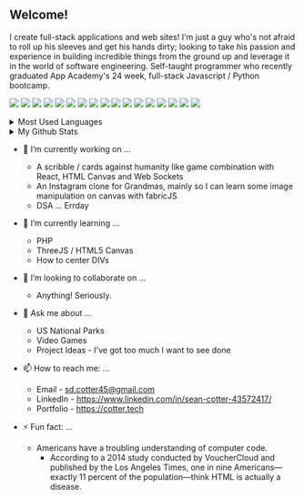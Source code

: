 <!--
**Cotter45/Cotter45** is a ✨ _special_ ✨ repository because its `README.md` (this file) appears on your GitHub profile.

Here are some ideas to get you started:

- 🔭 I’m currently working on ...
- 🌱 I’m currently learning ...
- 👯 I’m looking to collaborate on ...
- 🤔 I’m looking for help with ...
- 💬 Ask me about ...
- 📫 How to reach me: ...
- 😄 Pronouns: ...
- ⚡ Fun fact: ...
-->

## Welcome!

I create full-stack applications and web sites! I'm just a guy who's not afraid to roll up his sleeves and get his hands dirty; looking to take his passion and experience in building incredible things from the ground up and leverage it in the world of software engineering. Self-taught programmer who recently graduated App Academy's 24 week, full-stack Javascript / Python bootcamp. 

<!-- <table>
  <td><img src="https://github-readme-stats.vercel.app/api/top-langs/?username=Cotter45&theme=blue-green" /></td>
 <td><img src="https://github-readme-stats.vercel.app/api?username=Cotter45&show_icons=true&theme=tokyonight" /></td>
</table> -->

<img src="https://img.shields.io/badge/javascript%20-%23323330.svg?&style=for-the-badge&logo=javascript&logoColor=%23F7DF1E"/> <img src="https://img.shields.io/badge/TypeScript-007ACC?style=for-the-badge&logo=typescript&logoColor=white" /> <img src="https://img.shields.io/badge/python%20-%2314354C.svg?&style=for-the-badge&logo=python&logoColor=white"/> <img src="https://img.shields.io/badge/react%20-%2320232a.svg?&style=for-the-badge&logo=react&logoColor=%2361DAFB"/> <img src="https://img.shields.io/badge/Redux-593D88?style=for-the-badge&logo=redux&logoColor=white"/> 
<img src="https://img.shields.io/badge/html5%20-%23E34F26.svg?&style=for-the-badge&logo=html5&logoColor=white"/> <img src="https://img.shields.io/badge/css3%20-%231572B6.svg?&style=for-the-badge&logo=css3&logoColor=white"/> 
 <img src="https://img.shields.io/badge/Flask-000000?style=for-the-badge&logo=flask&logoColor=white"/> 
<img src="https://img.shields.io/badge/node.js%20-%2343853D.svg?&style=for-the-badge&logo=node.js&logoColor=white"/> <img src ="https://img.shields.io/badge/Express.js-000000?style=for-the-badge&logo=express&logoColor=white"/> 
<img src ="https://img.shields.io/badge/postgres-%23316192.svg?&style=for-the-badge&logo=postgresql&logoColor=white"/> 
<img src="https://camo.githubusercontent.com/783c0ba99432e0f18a998dbbcb3fb46a3f0bb564751c08bbaf138189716c1643/68747470733a2f2f696d672e736869656c64732e696f2f62616467652f416d617a6f6e5f4157532d3233324633453f7374796c653d666f722d7468652d6261646765266c6f676f3d616d617a6f6e2d617773266c6f676f436f6c6f723d7768697465"/> <img src="https://img.shields.io/badge/Docker-2CA5E0?style=for-the-badge&logo=docker&logoColor=white"/> <img src="https://img.shields.io/badge/Postman-FF6C37?style=for-the-badge&logo=Postman&logoColor=white"/> <img src="https://img.shields.io/badge/Heroku-430098?style=for-the-badge&logo=heroku&logoColor=white"/> <img src="https://img.shields.io/badge/Netlify-00C7B7?style=for-the-badge&logo=netlify&logoColor=white" /> 
<img src="https://img.shields.io/badge/git%20-%23F05033.svg?&style=for-the-badge&logo=git&logoColor=white"/> 

<!-- <table>
  <td> -->
<details>
  <summary>Most Used Languages</summary>
  <img src="https://github-readme-stats.vercel.app/api/top-langs/?username=Cotter45&theme=blue-green" />
</details>
<!--   </td>
  <td> -->
<details>
  <summary>My Github Stats</summary>
  <img src="https://github-readme-stats.vercel.app/api?username=Cotter45&show_icons=true&theme=tokyonight" />
</details>
<!--   </td>
</table> -->

- 🔭 I’m currently working on ...
  * A scribble / cards against humanity like game combination with React, HTML Canvas and Web Sockets
  * An Instagram clone for Grandmas, mainly so I can learn some image manipulation on canvas with fabricJS
  * DSA ... Errday

- 🌱 I’m currently learning ...
  * PHP
  * ThreeJS / HTML5 Canvas
  * How to center DIVs

- 👯 I’m looking to collaborate on ...
  * Anything! Seriously.
 
- 💬 Ask me about ...
  * US National Parks
  * Video Games
  * Project Ideas - I've got too much I want to see done

- 📫 How to reach me: ...
  * Email - sd.cotter45@gmail.com
  * LinkedIn - https://www.linkedin.com/in/sean-cotter-43572417/
  * Portfolio - https://cotter.tech

- ⚡ Fun fact: ...
  * Americans have a troubling understanding of computer code.
    - According to a 2014 study conducted by VoucherCloud and published by the Los Angeles Times, one in nine Americans—exactly 11 percent of the population—think HTML is actually a disease.
